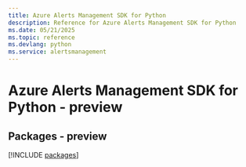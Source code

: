 ```yaml
---
title: Azure Alerts Management SDK for Python
description: Reference for Azure Alerts Management SDK for Python
ms.date: 05/21/2025
ms.topic: reference
ms.devlang: python
ms.service: alertsmanagement
---
```

# Azure Alerts Management SDK for Python - preview
## Packages - preview
[!INCLUDE [packages](alerts-management-index.md)]